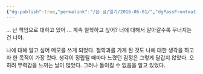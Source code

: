 ```yaml
---
{"dg-publish":true,"permalink":"/쓴 글/일기/2016-06-01/","dgPassFrontmatter":true}
---
```



...
난 책임으로 대하고 있어
...
계속 철학하고 싶어?
너에 대해서 알아갈수록 무너지는 건 너야.

나에 대해 알고 싶어 메모를 쓰게 되었다. 철학과를 가게 된 것도 나에 대한 생각을 하고자 한 목적이 가장 컸다. 생각이 정립될 때마다 느꼈던 감정은 그렇게 달갑지 않았다. 오히려 무력감을 느끼는 날이 많았다. 그러나 돌이킬 수 없음을 알고 있었다.